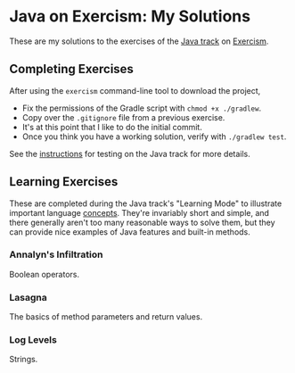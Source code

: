 # Java on Exercism: My Solutions

These are my solutions to the exercises of the [Java track](https://exercism.org/tracks/java) on [Exercism](https://exercism.org).


## Completing Exercises

After using the `exercism` command-line tool to download the project,
- Fix the permissions of the Gradle script with `chmod +x ./gradlew`.
- Copy over the `.gitignore` file from a previous exercise.
- It's at this point that I like to do the initial commit.
- Once you think you have a working solution, verify with `./gradlew test`.

See the [instructions](https://exercism.org/docs/tracks/java/tests) for testing on the Java track for more details. 


## Learning Exercises

These are completed during the Java track's "Learning Mode" to illustrate important language [concepts](https://exercism.org/tracks/java/concepts). They're invariably short and simple, and there generally aren't too many reasonable ways to solve them, but they can provide nice examples of Java features and built-in methods.

### Annalyn's Infiltration

Boolean operators.

### Lasagna

The basics of method parameters and return values.

### Log Levels

Strings.
